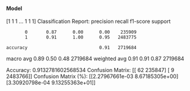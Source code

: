#### Model
[1 1 1 ... 1 1 1]
Classification Report:
              precision    recall  f1-score   support

           0       0.87      0.00      0.00    235909
           1       0.91      1.00      0.95   2483775

    accuracy                           0.91   2719684
   macro avg       0.89      0.50      0.48   2719684
weighted avg       0.91      0.91      0.87   2719684

Accuracy: 0.9132781602568534
Confusion Matrix:
[[     62  235847]
 [      9 2483766]]
Confusion Matrix (%):
[[2.27967661e-03 8.67185305e+00]
 [3.30920798e-04 9.13255363e+01]]
